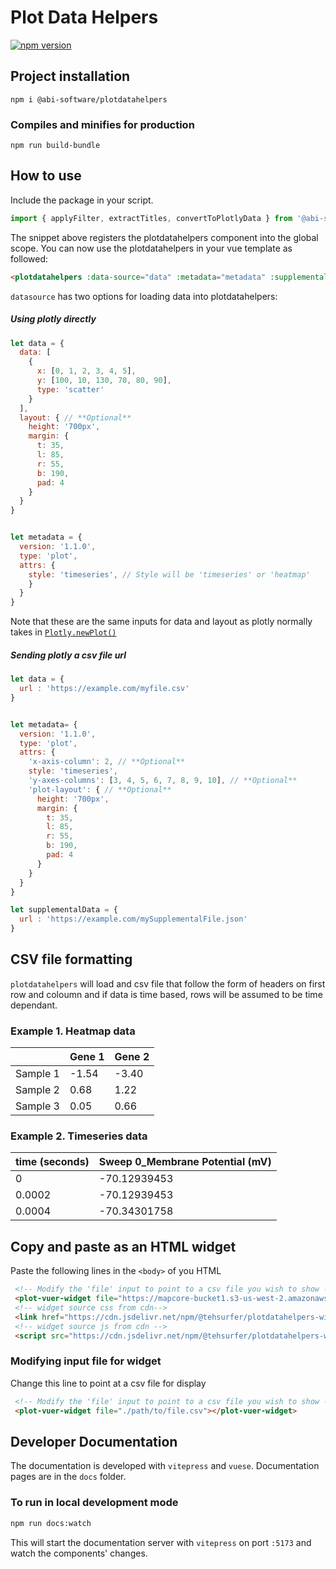 # Plot Data Helpers

[![npm version](https://badge.fury.io/js/%40abi-software%2Fplotdatahelpers.svg)](https://badge.fury.io/js/%40abi-software%2Fplotdatahelpers)


## Project installation
```
npm i @abi-software/plotdatahelpers
```

### Compiles and minifies for production
```
npm run build-bundle
```

## How to use
Include the package in your script.
```javascript
import { applyFilter, extractTitles, convertToPlotlyData } from '@abi-software/plotdatahelpers'
```

The snippet above registers the plotdatahelpers component into the global scope.
You can now use the plotdatahelpers in your vue template as followed:

```html
<plotdatahelpers :data-source="data" :metadata="metadata" :supplemental-data="supplementalData"></plotdatahelpers>
```

`datasource` has two options for loading data into plotdatahelpers:

##### Using plotly directly

```javascript
let data = {
  data: [
    {
      x: [0, 1, 2, 3, 4, 5],
      y: [100, 10, 130, 70, 80, 90],
      type: 'scatter'
    }
  ],
  layout: { // **Optional**
    height: '700px',
    margin: {
      t: 35,
      l: 85,
      r: 55,
      b: 190,
      pad: 4
    }
  }
}


let metadata = {
  version: '1.1.0',
  type: 'plot',
  attrs: {
    style: 'timeseries', // Style will be 'timeseries' or 'heatmap'
    }
  }
}

```
Note that these are the same inputs for data and layout as plotly normally takes in [`Plotly.newPlot()`](https://plotly.com/javascript/plotlyjs-function-reference/)

##### Sending plotly a csv file url

```javascript
let data = {
  url : 'https://example.com/myfile.csv'
}


let metadata= {
  version: '1.1.0',
  type: 'plot',
  attrs: {
    'x-axis-column': 2, // **Optional**
    style: 'timeseries',
    'y-axes-columns': [3, 4, 5, 6, 7, 8, 9, 10], // **Optional**
    'plot-layout': { // **Optional**
      height: '700px',
      margin: {
        t: 35,
        l: 85,
        r: 55,
        b: 190,
        pad: 4
      }
    }
  }
}

let supplementalData = {
  url : 'https://example.com/mySupplementalFile.json'
}
```

## CSV file formatting

`plotdatahelpers` will load and csv file that follow the form of headers on first row and coloumn and if data is time based, rows will be assumed to be time dependant.

### Example 1. Heatmap data

|               | Gene 1  | Gene 2 |
| :------------ |:--------|  ------|
| Sample 1      | -1.54 | -3.40 |
| Sample 2      | 0.68       |   1.22 |
| Sample 3      | 0.05      |    0.66 |


### Example 2. Timeseries data


| time (seconds)| Sweep 0_Membrane Potential (mV) |
| :------------ |:--------|
| 0     | -70.12939453 |
| 0.0002    | -70.12939453     |
| 0.0004      | -70.34301758      |


## Copy and paste as an HTML widget
Paste the following lines in the `<body>` of you HTML
```HTML
 <!-- Modify the 'file' input to point to a csv file you wish to show -->
 <plot-vuer-widget file="https://mapcore-bucket1.s3-us-west-2.amazonaws.com/ISAN/csv-data/use-case-4/RNA_Seq.csv"></plot-vuer-widget>
 <!-- widget source css from cdn-->
 <link href="https://cdn.jsdelivr.net/npm/@tehsurfer/plotdatahelpers-widget/dist/plotdatahelpers.css" rel="stylesheet">
 <!-- widget source js from cdn -->
 <script src="https://cdn.jsdelivr.net/npm/@tehsurfer/plotdatahelpers-widget/dist/plotdatahelpers.js"></script>
```
### Modifying input file for widget
Change this line to point at a csv file for display
```HTML
 <!-- Modify the 'file' input to point to a csv file you wish to show -->
 <plot-vuer-widget file="./path/to/file.csv"></plot-vuer-widget>
```

## Developer Documentation

The documentation is developed with `vitepress` and `vuese`. Documentation pages are in the `docs` folder.

### To run in local development mode
```bash
npm run docs:watch
```

This will start the documentation server with `vitepress` on port `:5173` and watch the components' changes.

